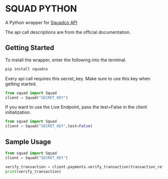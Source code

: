 # SQUAD PYTHON

A Python wrapper for [Squadco API](https://squadinc.gitbook.io/squad-api-documentation/)

The api call descriptions are from the official documentation.


## Getting Started

To install the wrapper, enter the following into the terminal.
```bash
pip install squadco
```

Every api call requires this secret_key. Make sure to use this key when getting started. 
```python
from squad import Squad
client = Squad("SECRET_KEY")

```

If you want to use the Live Endpoint, pass the test=False in the client initialization.
```python
from squad import Squad
client = Squad("SECRET_KEY",test=False)

```

##  Sample Usage

```python
from squad import Squad
client = Squad("SECRET_KEY")

verify_transaction = client.payments.verify_transaction(transaction_ref="SQDEBU6383961457377100021")
print(verify_transaction)
```


